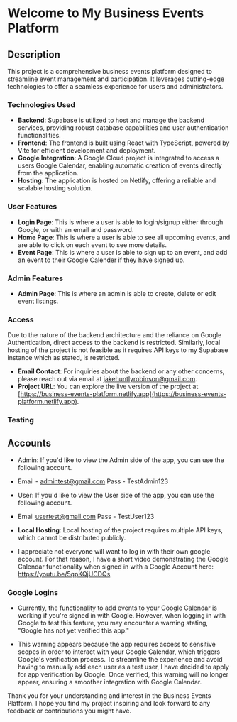 # Welcome to My Business Events Platform

## Description

This project is a comprehensive business events platform designed to streamline event management and participation. It leverages cutting-edge technologies to offer a seamless experience for users and administrators.

### Technologies Used

- **Backend**: Supabase is utilized to host and manage the backend services, providing robust database capabilities and user authentication functionalities.
- **Frontend**: The frontend is built using React with TypeScript, powered by Vite for efficient development and deployment.
- **Google Integration**: A Google Cloud project is integrated to access a users Google Calendar, enabling automatic creation of events directly from the application.
- **Hosting**: The application is hosted on Netlify, offering a reliable and scalable hosting solution.

### User Features

- **Login Page**: This is where a user is able to login/signup either through Google, or with an email and password.
- **Home Page**: This is where a user is able to see all upcoming events, and are able to click on each event to see more details.
- **Event Page**: This is where a user is able to sign up to an event, and add an event to their Google Calender if they have signed up.

### Admin Features

- **Admin Page**: This is where an admin is able to create, delete or edit event listings. 

### Access 

Due to the nature of the backend architecture and the reliance on Google Authentication, direct access to the backend is restricted. 
Similarly, local hosting of the project is not feasible as it requires API keys to my Supabase instance which as stated, is restricted.

- **Email Contact**: For inquiries about the backend or any other concerns, please reach out via email at jakehuntlyrobinson@gmail.com.
- **Project URL**: You can explore the live version of the project at [https://business-events-platform.netlify.app](https://business-events-platform.netlify.app).

### Testing

## Accounts
- Admin: If you'd like to view the Admin side of the app, you can use the following account.
- Email - admintest@gmail.com Pass - TestAdmin123
  
- User: If you'd like to view the User side of the app, you can use the following account.
- Email usertest@gmail.com Pass - TestUser123
  
- **Local Hosting**: Local hosting of the project requires multiple API keys, which cannot be distributed publicly.

- I appreciate not everyone will want to log in with their own google account. For that reason, I have a short video demonstrating the Google Calendar functionality when signed in with a Google Account here: https://youtu.be/5qpKQjUCDQs

### Google Logins

- Currently, the functionality to add events to your Google Calendar is working if you're signed in with Google. However, when logging in with Google to test this feature, you may encounter a warning stating, "Google has not yet verified this app."

- This warning appears because the app requires access to sensitive scopes in order to interact with your Google Calendar, which triggers Google's verification process. To streamline the experience and avoid having to manually add each user as a test user,
  I have decided to apply for app verification by Google. Once verified, this warning will no longer appear, ensuring a smoother integration with Google Calendar.

Thank you for your understanding and interest in the Business Events Platform. I hope you find my project inspiring and look forward to any feedback or contributions you might have.
